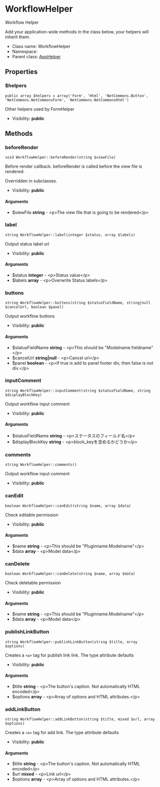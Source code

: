 WorkflowHelper
===============

Workflow Helper

Add your application-wide methods in the class below, your helpers
will inherit them.


* Class name: WorkflowHelper
* Namespace: 
* Parent class: [AppHelper](AppHelper.md)





Properties
----------


### $helpers

    public array $helpers = array('Form', 'Html', 'NetCommons.Button', 'NetCommons.NetCommonsForm', 'NetCommons.NetCommonsHtml')

Other helpers used by FormHelper



* Visibility: **public**


Methods
-------


### beforeRender

    void WorkflowHelper::beforeRender(string $viewFile)

Before render callback. beforeRender is called before the view file is rendered.

Overridden in subclasses.

* Visibility: **public**


#### Arguments
* $viewFile **string** - &lt;p&gt;The view file that is going to be rendered&lt;/p&gt;



### label

    string WorkflowHelper::label(integer $status, array $labels)

Output status label url



* Visibility: **public**


#### Arguments
* $status **integer** - &lt;p&gt;Status value&lt;/p&gt;
* $labels **array** - &lt;p&gt;Overwrite Status labels&lt;/p&gt;



### buttons

    string WorkflowHelper::buttons(string $statusFieldName, string|null $cancelUrl, boolean $panel)

Output workflow buttons



* Visibility: **public**


#### Arguments
* $statusFieldName **string** - &lt;p&gt;This should be &quot;Modelname.fieldname&quot;&lt;/p&gt;
* $cancelUrl **string|null** - &lt;p&gt;Cancel url&lt;/p&gt;
* $panel **boolean** - &lt;p&gt;If true is add to panel footer div, then false is not div.&lt;/p&gt;



### inputComment

    string WorkflowHelper::inputComment(string $statusFieldName, string $displayBlockKey)

Output workflow input comment



* Visibility: **public**


#### Arguments
* $statusFieldName **string** - &lt;p&gt;ステータスのフィールド名&lt;/p&gt;
* $displayBlockKey **string** - &lt;p&gt;block_keyを含めるかどうか&lt;/p&gt;



### comments

    string WorkflowHelper::comments()

Output workflow input comment



* Visibility: **public**




### canEdit

    boolean WorkflowHelper::canEdit(string $name, array $data)

Check editable permission



* Visibility: **public**


#### Arguments
* $name **string** - &lt;p&gt;This should be &quot;Pluginname.Modelname&quot;&lt;/p&gt;
* $data **array** - &lt;p&gt;Model data&lt;/p&gt;



### canDelete

    boolean WorkflowHelper::canDelete(string $name, array $data)

Check deletable permission



* Visibility: **public**


#### Arguments
* $name **string** - &lt;p&gt;This should be &quot;Pluginname.Modelname&quot;&lt;/p&gt;
* $data **array** - &lt;p&gt;Model data&lt;/p&gt;



### publishLinkButton

    string WorkflowHelper::publishLinkButton(string $title, array $options)

Creates a `<a>` tag for publish link link. The type attribute defaults



* Visibility: **public**


#### Arguments
* $title **string** - &lt;p&gt;The button&#039;s caption. Not automatically HTML encoded&lt;/p&gt;
* $options **array** - &lt;p&gt;Array of options and HTML attributes.&lt;/p&gt;



### addLinkButton

    string WorkflowHelper::addLinkButton(string $title, mixed $url, array $options)

Creates a `<a>` tag for add link. The type attribute defaults



* Visibility: **public**


#### Arguments
* $title **string** - &lt;p&gt;The button&#039;s caption. Not automatically HTML encoded&lt;/p&gt;
* $url **mixed** - &lt;p&gt;Link url&lt;/p&gt;
* $options **array** - &lt;p&gt;Array of options and HTML attributes.&lt;/p&gt;



